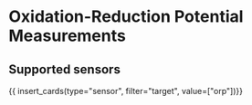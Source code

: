 # Oxidation-Reduction Potential Measurements


## Supported sensors

{{ insert_cards(type="sensor", filter="target", value=["orp"])}}
